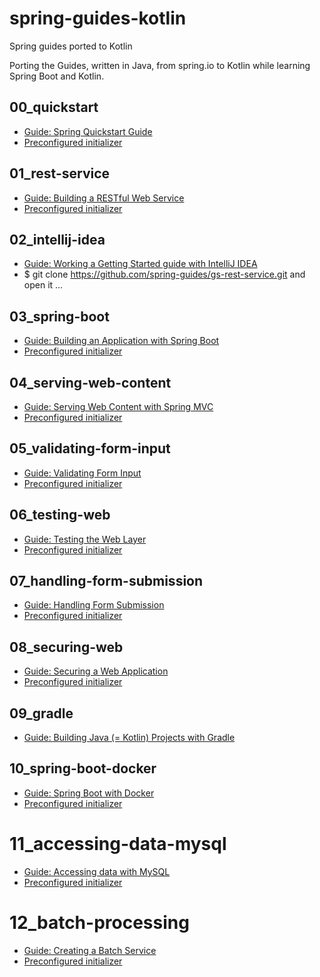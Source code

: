 # spring-guides-kotlin
Spring guides ported to Kotlin

Porting the Guides, written in Java, from spring.io to Kotlin while learning Spring Boot and Kotlin.

## 00_quickstart
- [Guide: Spring Quickstart Guide](https://spring.io/quickstart)
- [Preconfigured initializer](https://start.spring.io/#!type=gradle-project&language=kotlin&platformVersion=2.5.2.RELEASE&packaging=jar&jvmVersion=11&groupId=de.kubisflo&artifactId=quickstart&name=quickstart&description=Demo%20project%20for%20Spring%20Boot&packageName=de.kubisflo.quickstart&dependencies=web)

## 01_rest-service
- [Guide: Building a RESTful Web Service](https://spring.io/guides/gs/rest-service/)
- [Preconfigured initializer](https://start.spring.io/#!type=gradle-project&language=kotlin&platformVersion=2.5.2.RELEASE&packaging=jar&jvmVersion=11&groupId=de.kubisflo&artifactId=rest-service&name=rest-service&description=Demo%20project%20for%20Spring%20Boot&packageName=de.kubisflo.rest-service&dependencies=web)

## 02_intellij-idea
- [Guide: Working a Getting Started guide with IntelliJ IDEA](https://spring.io/guides/gs/intellij-idea/)
- $ git clone https://github.com/spring-guides/gs-rest-service.git and open it ...

## 03_spring-boot
- [Guide: Building an Application with Spring Boot](https://spring.io/guides/gs/spring-boot/)
- [Preconfigured initializer](https://start.spring.io/#!type=gradle-project&language=kotlin&platformVersion=2.5.3.RELEASE&packaging=jar&jvmVersion=11&groupId=de.kubisflo&artifactId=spring-boot&name=spring-boot&description=Demo%20project%20for%20Spring%20Boot&packageName=de.kubisflo.spring-boot&dependencies=web)

## 04_serving-web-content
- [Guide: Serving Web Content with Spring MVC](https://spring.io/guides/gs/serving-web-content/)
- [Preconfigured initializer](https://start.spring.io/#!type=gradle-project&language=kotlin&platformVersion=2.5.3.RELEASE&packaging=jar&jvmVersion=11&groupId=de.kubisflo&artifactId=serving-web-content&name=serving-web-content&description=Demo%20project%20for%20Spring%20Boot&packageName=de.kubisflo.serving-web-content&dependencies=web,thymeleaf,devtools)

## 05_validating-form-input
- [Guide: Validating Form Input](https://spring.io/guides/gs/validating-form-input/)
- [Preconfigured initializer](https://start.spring.io/#!type=gradle-project&language=kotlin&platformVersion=2.5.3.RELEASE&packaging=jar&jvmVersion=11&groupId=de.kubisflo&artifactId=validating-form-input&name=validating-form-input&description=Demo%20project%20for%20Spring%20Boot&packageName=de.kubisflo.validating-form-input&dependencies=web,thymeleaf,validation)

## 06_testing-web
- [Guide: Testing the Web Layer](https://spring.io/guides/gs/testing-web/)
- [Preconfigured initializer](https://start.spring.io/#!type=gradle-project&language=kotlin&platformVersion=2.5.3.RELEASE&packaging=jar&jvmVersion=11&groupId=de.kubisflo&artifactId=testing-web&name=testing-web&description=Demo%20project%20for%20Spring%20Boot&packageName=de.kubisflo.testing-web&dependencies=web)

## 07_handling-form-submission
- [Guide: Handling Form Submission](https://spring.io/guides/gs/handling-form-submission/)
- [Preconfigured initializer](https://start.spring.io/#!type=gradle-project&language=kotlin&platformVersion=2.5.3&packaging=jar&jvmVersion=11&groupId=de.kubisflo&artifactId=handling-form-submission&name=handling-form-submission&description=Demo%20project%20for%20Spring%20Boot&packageName=de.kubisflo.handling-form-submission&dependencies=web,thymeleaf)

## 08_securing-web
- [Guide: Securing a Web Application](https://spring.io/guides/gs/securing-web/)
- [Preconfigured initializer](https://start.spring.io/#!type=gradle-project&language=kotlin&platformVersion=2.5.5&packaging=jar&jvmVersion=11&groupId=de.kubisflo&artifactId=securing-web&name=securing-web&description=Demo%20project%20for%20Spring%20Boot&packageName=de.kubisflo.securing-web&dependencies=web,thymeleaf)

## 09_gradle
- [Guide: Building Java (= Kotlin) Projects with Gradle](https://spring.io/guides/gs/gradle/)

## 10_spring-boot-docker
- [Guide: Spring Boot with Docker](https://spring.io/guides/gs/spring-boot-docker/)
- [Preconfigured initializer](https://start.spring.io/#!type=gradle-project&language=kotlin&platformVersion=2.5.5&packaging=jar&jvmVersion=11&groupId=de.kubisflo&artifactId=spring-boot-docker&name=spring-boot-docker&description=Demo%20project%20for%20Spring%20Boot&packageName=de.kubisflo.spring-boot-docker&dependencies=web)

# 11_accessing-data-mysql
- [Guide: Accessing data with MySQL](https://spring.io/guides/gs/accessing-data-mysql/)
- [Preconfigured initializer](https://start.spring.io/#!type=gradle-project&language=kotlin&platformVersion=2.5.5&packaging=jar&jvmVersion=11&groupId=de.kubisflo&artifactId=accessing-data-mysql&name=accessing-data-mysql&description=Demo%20project%20for%20Spring%20Boot&packageName=de.kubisflo.accessing-data-mysql&dependencies=web,data-jdbc,mysql)

# 12_batch-processing
- [Guide: Creating a Batch Service](https://spring.io/guides/gs/batch-processing/)
- [Preconfigured initializer](https://start.spring.io/#!type=gradle-project&language=kotlin&platformVersion=2.5.5&packaging=jar&jvmVersion=11&groupId=de.kubisflo&artifactId=batch-processing&name=batch-processing&description=Demo%20project%20for%20Spring%20Boot&packageName=de.kubisflo.batch-processing&dependencies=batch,hsql)